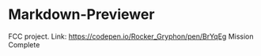 # Markdown-Previewer
FCC project. 
Link: https://codepen.io/Rocker_Gryphon/pen/BrYqEg
Mission Complete